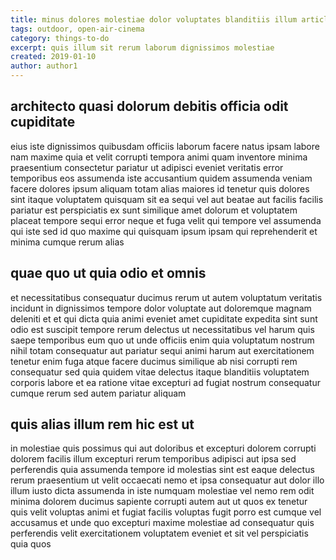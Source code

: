 ```yaml
---
title: minus dolores molestiae dolor voluptates blanditiis illum article 8153
tags: outdoor, open-air-cinema
category: things-to-do
excerpt: quis illum sit rerum laborum dignissimos molestiae
created: 2019-01-10
author: author1
---
```


## architecto quasi dolorum debitis officia odit cupiditate

eius iste dignissimos quibusdam officiis laborum facere natus ipsam labore nam maxime quia et velit corrupti tempora animi quam inventore minima praesentium consectetur pariatur ut adipisci eveniet veritatis error temporibus eos assumenda iste accusantium quidem assumenda veniam facere dolores ipsum aliquam totam alias maiores id tenetur quis dolores sint itaque voluptatem quisquam sit ea sequi vel aut beatae aut facilis facilis pariatur est perspiciatis ex sunt similique amet dolorum et voluptatem placeat tempore sequi error neque et fuga velit qui tempore vel assumenda qui iste sed id quo maxime qui quisquam ipsum ipsam qui reprehenderit et minima cumque rerum alias

## quae quo ut quia odio et omnis

et necessitatibus consequatur ducimus rerum ut autem voluptatum veritatis incidunt in dignissimos tempore dolor voluptate aut doloremque magnam deleniti et et qui dicta quia animi eveniet amet cupiditate expedita sint sunt odio est suscipit tempore rerum delectus ut necessitatibus vel harum quis saepe temporibus eum quo ut unde officiis enim quia voluptatum nostrum nihil totam consequatur aut pariatur sequi animi harum aut exercitationem tenetur enim fuga atque facere ducimus similique ab nisi corrupti rem consequatur sed quia quidem vitae delectus itaque blanditiis voluptatem corporis labore et ea ratione vitae excepturi ad fugiat nostrum consequatur cumque rerum sed autem pariatur aliquam

## quis alias illum rem hic est ut

in molestiae quis possimus qui aut doloribus et excepturi dolorem corrupti dolorem facilis illum excepturi rerum temporibus adipisci aut ipsa sed perferendis quia assumenda tempore id molestias sint est eaque delectus rerum praesentium ut velit occaecati nemo et ipsa consequatur aut dolor illo illum iusto dicta assumenda in iste numquam molestiae vel nemo rem odit minima dolorem ducimus sapiente corrupti autem aut ut quos ex tenetur quis velit voluptas animi et fugiat facilis voluptas fugit porro est cumque vel accusamus et unde quo excepturi maxime molestiae ad consequatur quis perferendis velit exercitationem voluptatem eveniet et sit vel perspiciatis quia quos
